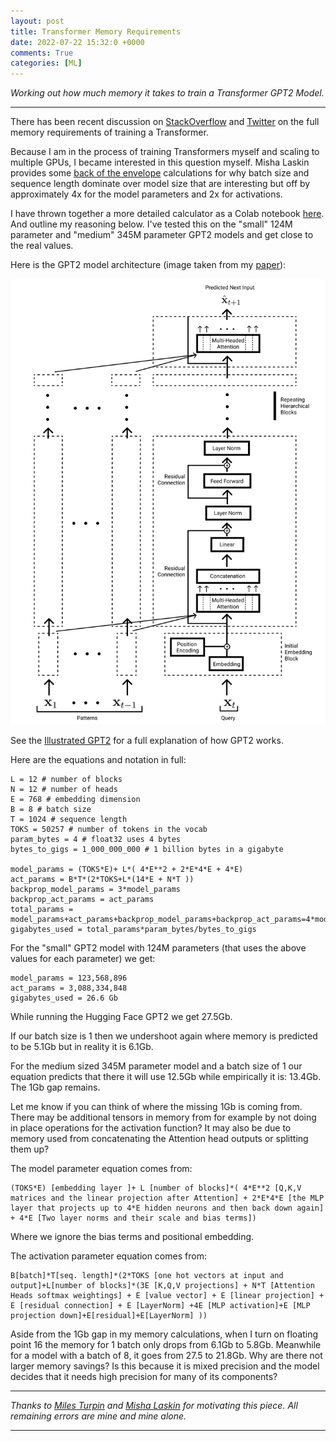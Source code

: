 ```yaml
---
layout: post
title: Transformer Memory Requirements
date: 2022-07-22 15:32:0 +0000
comments: True
categories: [ML]
---
```


*Working out how much memory it takes to train a Transformer GPT2 Model.*

---

There has been recent discussion on [StackOverflow](https://stats.stackexchange.com/questions/563919/formula-to-compute-approximate-memory-requirements-of-transformer-models) and [Twitter](https://twitter.com/MishaLaskin/status/1546994229674647553?s=20&t=0gkdvE1j_363D3xvTT1d4A) on the full memory requirements of training a Transformer.

Because I am in the process of training Transformers myself and scaling to multiple GPUs, I became interested in this question myself. Misha Laskin provides some [back of the envelope](https://twitter.com/MishaLaskin/status/1546994229674647553?s=20&t=0gkdvE1j_363D3xvTT1d4A) calculations for why batch size and sequence length dominate over model size that are interesting but off by approximately 4x for the model parameters and 2x for activations.

I have thrown together a more detailed calculator as a Colab notebook [here](https://colab.research.google.com/drive/1G0OabelIWifPfYgoVmUFhr3hKODSHe6a?usp=sharing). And outline my reasoning below. I've tested this on the "small" 124M parameter and "medium" 345M parameter GPT2 models and get close to the real values.

Here is the GPT2 model architecture (image taken from my [paper](https://arxiv.org/abs/2111.05498)):

<div align="center">
  <img width="700"  src="../images/TransformerCalc/TransformerModel.png">
</div>

See the [Illustrated GPT2](https://jalammar.github.io/illustrated-gpt2/) for a full explanation of how GPT2 works.

Here are the equations and notation in full:

```
L = 12 # number of blocks
N = 12 # number of heads
E = 768 # embedding dimension
B = 8 # batch size
T = 1024 # sequence length
TOKS = 50257 # number of tokens in the vocab
param_bytes = 4 # float32 uses 4 bytes
bytes_to_gigs = 1_000_000_000 # 1 billion bytes in a gigabyte

model_params = (TOKS*E)+ L*( 4*E**2 + 2*E*4*E + 4*E)
act_params = B*T*(2*TOKS+L*(14*E + N*T ))
backprop_model_params = 3*model_params
backprop_act_params = act_params
total_params = model_params+act_params+backprop_model_params+backprop_act_params=4*model_params+2*act_params
gigabytes_used = total_params*param_bytes/bytes_to_gigs
```

For the "small" GPT2 model with 124M parameters (that uses the above values for each parameter) we get:
```
model_params = 123,568,896
act_params = 3,088,334,848
gigabytes_used = 26.6 Gb
```

While running the Hugging Face GPT2 we get 27.5Gb.

If our batch size is 1 then we undershoot again where memory is predicted to be 5.1Gb but in reality it is 6.1Gb.

For the medium sized 345M parameter model and a batch size of 1 our equation predicts that there it will use 12.5Gb while empirically it is: 13.4Gb. The 1Gb gap remains.

Let me know if you can think of where the missing 1Gb is coming from. There may be additional tensors in memory from for example by not doing in place operations for the activation function? It may also be due to memory used from concatenating the Attention head outputs or splitting them up?

The model parameter equation comes from:
```
(TOKS*E) [embedding layer ]+ L [number of blocks]*( 4*E**2 [Q,K,V matrices and the linear projection after Attention] + 2*E*4*E [the MLP layer that projects up to 4*E hidden neurons and then back down again] + 4*E [Two layer norms and their scale and bias terms])
```
Where we ignore the bias terms and positional embedding.

The activation parameter equation comes from:
```
B[batch]*T[seq. length]*(2*TOKS [one hot vectors at input and output]+L[number of blocks]*(3E [K,Q,V projections] + N*T [Attention Heads softmax weightings] + E [value vector] + E [linear projection] + E [residual connection] + E [LayerNorm] +4E [MLP activation]+E [MLP projection down]+E[residual]+E[LayerNorm] ))
```

Aside from the 1Gb gap in my memory calculations, when I turn on floating point 16 the memory for 1 batch only drops from 6.1Gb to 5.8Gb. Meanwhile for a model with a batch of 8, it goes from 27.5 to  21.8Gb. Why are there not larger memory savings? Is this because it is mixed precision and the model decides that it needs high precision for many of its components?


---

*Thanks to [Miles Turpin](https://twitter.com/milesaturpin) and [Misha Laskin](https://twitter.com/MishaLaskin) for motivating this piece. All remaining errors are mine and mine alone.*

---
